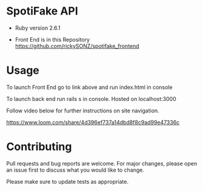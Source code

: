# SpotiFake API

* Ruby version 2.6.1

* Front End is in this Repository https://github.com/rickySONZ/spotifake_frontend

# Usage
To launch Front End go to link above and run index.html in console

To launch back end run rails s in console. Hosted on localhost:3000

Follow video below for further instructions on site navigation.

https://www.loom.com/share/4d396ef737a14dbd8f8c9ad99e47336c

# Contributing 
Pull requests and bug reports are welcome. For major changes, please open an issue first to discuss what you would like to change.

Please make sure to update tests as appropriate.